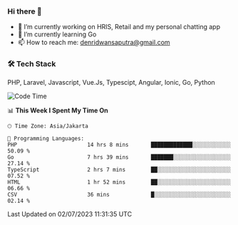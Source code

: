 ### Hi there 👋

- 🔭 I’m currently working on HRIS, Retail and my personal chatting app
- 🌱 I’m currently learning Go
- 📫 How to reach me: denridwansaputra@gmail.com


### 🛠 Tech Stack
PHP, Laravel, Javascript, Vue.Js, Typescipt, Angular, Ionic, Go, Python


<!--START_SECTION:waka-->
![Code Time](http://img.shields.io/badge/Code%20Time-3%2C406%20hrs%204%20mins-blue)

📊 **This Week I Spent My Time On** 

```text
🕑︎ Time Zone: Asia/Jakarta

💬 Programming Languages: 
PHP                      14 hrs 8 mins       █████████████░░░░░░░░░░░░   50.09 % 
Go                       7 hrs 39 mins       ███████░░░░░░░░░░░░░░░░░░   27.14 % 
TypeScript               2 hrs 7 mins        ██░░░░░░░░░░░░░░░░░░░░░░░   07.52 % 
HTML                     1 hr 52 mins        ██░░░░░░░░░░░░░░░░░░░░░░░   06.66 % 
CSV                      36 mins             █░░░░░░░░░░░░░░░░░░░░░░░░   02.14 % 
```


 Last Updated on 02/07/2023 11:31:35 UTC
<!--END_SECTION:waka-->
